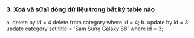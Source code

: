### 3. Xoá và sửa1 dòng dữ liệu trong bất kỳ table nào
a. delete by id = 4
delete from category where id = 4;
b. update by id = 3
update category
set title = 'Sam Sung Galaxy S8'
where id = 3;
